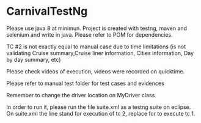 # CarnivalTestNg

Please use java 8 at minimun.
Project is created with testng, maven and selenium and write in java. Please refer to POM for dependencies.

TC #2 is not exactly equal to manual case due to time limitations (is not validating Cruise summary,Cruise liner information, Cities information, Day by day summary, etc)

Please check videos of execution, videos were recorded on quicktime.

Please refer to manual test folder for test cases and evidences

Remember to change the driver location on MyDriver class.

In order to run it, please run the file suite.xml as a testng suite on eclipse. On suite.xml the line <include name="UserStory2TC"/> stand for execution of tc 2, replace for <include name="UserStory1TC"/> to execute tc 1.


